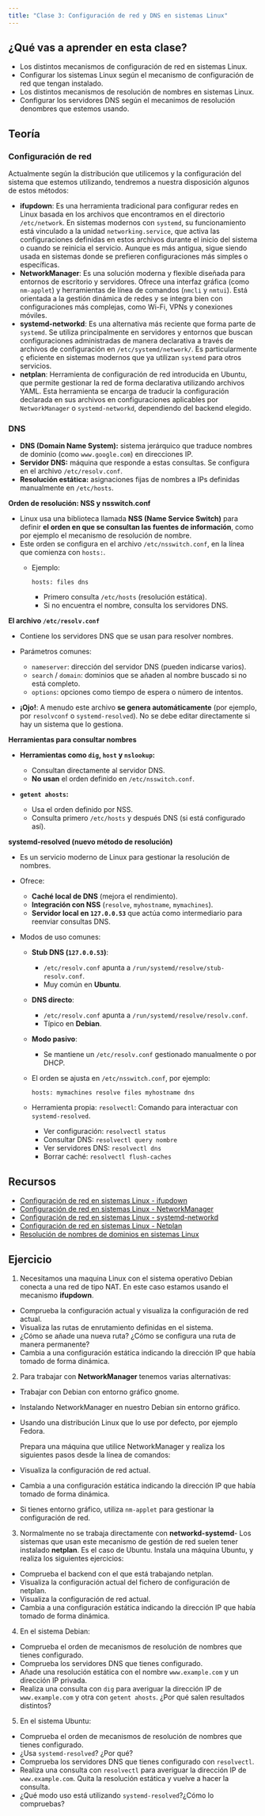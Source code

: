 ```yaml
---
title: "Clase 3: Configuración de red y DNS en sistemas Linux"
---
```


## ¿Qué vas a aprender en esta clase?

* Los distintos mecanismos de configuración de red en sistemas Linux.
* Configurar los sistemas Linux según el mecanismo de configuración de red que tengan instalado.
* Los distintos mecanismos de resolución de nombres en sistemas Linux.
* Configurar los servidores DNS según el mecanimos de resolución denombres que estemos usando.

## Teoría

### Configuración de red

Actualmente según la distribución que utilicemos y la configuración del sistema que estemos utilizando, tendremos a nuestra disposición algunos de estos métodos:

* **ifupdown**: Es una herramienta tradicional para configurar redes en Linux basada en los archivos que encontramos en el directorio `/etc/network`. En sistemas modernos con `systemd`, su funcionamiento está vinculado a la unidad `networking.service`, que activa las configuraciones definidas en estos archivos durante el inicio del sistema o cuando se reinicia el servicio. Aunque es más antigua, sigue siendo usada en sistemas donde se prefieren configuraciones más simples o específicas.
* **NetworkManager**: Es una solución moderna y flexible diseñada para entornos de escritorio y servidores. Ofrece una interfaz gráfica (como `nm-applet`) y herramientas de línea de comandos (`nmcli` y `nmtui`). Está orientada a la gestión dinámica de redes y se integra bien con configuraciones más complejas, como Wi-Fi, VPNs y conexiones móviles.
* **systemd-networkd**: Es una alternativa más reciente que forma parte de `systemd`. Se utiliza principalmente en servidores y entornos que buscan configuraciones administradas de manera declarativa a través de archivos de configuración en `/etc/systemd/network/`. Es particularmente ç
eficiente en sistemas modernos que ya utilizan `systemd` para otros servicios.
* **netplan**: Herramienta de configuración de red introducida en Ubuntu, que permite gestionar la red de forma declarativa utilizando archivos YAML. Esta herramienta se encarga de traducir la configuración declarada en sus archivos en configuraciones aplicables por `NetworkManager` o `systemd-networkd`, dependiendo del backend elegido.

### DNS

* **DNS (Domain Name System):** sistema jerárquico que traduce nombres de dominio (como `www.google.com`) en direcciones IP.
* **Servidor DNS:** máquina que responde a estas consultas. Se configura en el archivo `/etc/resolv.conf`.
* **Resolución estática:** asignaciones fijas de nombres a IPs definidas manualmente en `/etc/hosts`.

**Orden de resolución: NSS y nsswitch.conf**

* Linux usa una biblioteca llamada **NSS (Name Service Switch)** para definir **el orden en que se consultan las fuentes de información**, como por ejemplo el mecanismo de resolución de nombre.
* Este orden se configura en el archivo `/etc/nsswitch.conf`, en la línea que comienza con `hosts:`.
  * Ejemplo:

    ```plaintext
    hosts: files dns
    ```
    * Primero consulta `/etc/hosts` (resolución estática).
    * Si no encuentra el nombre, consulta los servidores DNS.

**El archivo `/etc/resolv.conf`**

* Contiene los servidores DNS que se usan para resolver nombres.
* Parámetros comunes:

  * `nameserver`: dirección del servidor DNS (pueden indicarse varios).
  * `search` / `domain`: dominios que se añaden al nombre buscado si no está completo.
  * `options`: opciones como tiempo de espera o número de intentos.
* **¡Ojo!**: A menudo este archivo **se genera automáticamente** (por ejemplo, por `resolvconf` o `systemd-resolved`). No se debe editar directamente si hay un sistema que lo gestiona.

**Herramientas para consultar nombres**

* **Herramientas como `dig`, `host` y `nslookup`:**

  * Consultan directamente al servidor DNS.
  * **No usan** el orden definido en `/etc/nsswitch.conf`.
* **`getent ahosts`:**

  * Usa el orden definido por NSS.
  * Consulta primero `/etc/hosts` y después DNS (si está configurado así).

**systemd-resolved (nuevo método de resolución)**

* Es un servicio moderno de Linux para gestionar la resolución de nombres.
* Ofrece:

  * **Caché local de DNS** (mejora el rendimiento).
  * **Integración con NSS** (`resolve`, `myhostname`, `mymachines`).
  * **Servidor local en `127.0.0.53`** que actúa como intermediario para reenviar consultas DNS.
* Modos de uso comunes:

  * **Stub DNS (`127.0.0.53`)**:
    * `/etc/resolv.conf` apunta a `/run/systemd/resolve/stub-resolv.conf`.
    * Muy común en **Ubuntu**.
  * **DNS directo**:
    * `/etc/resolv.conf` apunta a `/run/systemd/resolve/resolv.conf`.
    * Típico en **Debian**.
  * **Modo pasivo**:
    * Se mantiene un `/etc/resolv.conf` gestionado manualmente o por DHCP.
  * El orden se ajusta en `/etc/nsswitch.conf`, por ejemplo:

    ```plaintext
    hosts: mymachines resolve files myhostname dns
    ```
  * Herramienta propia: `resolvectl`: Comando para interactuar con `systemd-resolved`.
    * Ver configuración: `resolvectl status`
    * Consultar DNS: `resolvectl query nombre`
    * Ver servidores DNS: `resolvectl dns`
    * Borrar caché: `resolvectl flush-caches`

## Recursos

* [Configuración de red en sistemas Linux - ifupdown](https://www.josedomingo.org/pledin/2025/01/configuracion-red-linux-ifupdown/)
* [Configuración de red en sistemas Linux - NetworkManager](https://www.josedomingo.org/pledin/2025/01/configuracion-red-linux-networkmanager/)
* [Configuración de red en sistemas Linux - systemd-networkd](https://www.josedomingo.org/pledin/2025/03/configuracion-red-linux-systemd-networkd/)
* [Configuración de red en sistemas Linux - Netplan](https://www.josedomingo.org/pledin/2025/04/configuracion-red-linux-netplan/)
* [Resolución de nombres de dominios en sistemas Linux](https://www.josedomingo.org/pledin/2024/02/resolucion-nombres-linux/)

## Ejercicio

1. Necesitamos una maquina Linux con el sistema operativo Debian conecta a una red de tipo NAT. En este caso estamos usando el mecanismo **ifupdown**. 
  * Comprueba la configuración actual y visualiza la configuración de red actual.
  * Visualiza las rutas de enrutamiento definidas en el sistema.
  * ¿Cómo se añade una nueva ruta? ¿Cómo se configura una ruta de manera permanente?
  * Cambia a una configuración estática indicando la dirección IP que había tomado de forma dinámica.
2. Para trabajar con **NetworkManager** tenemos varias alternativas:
  * Trabajar con Debian con entorno gráfico gnome.
  * Instalando NetworkManager en nuestro Debian sin entorno gráfico.
  * Usando una distribución Linux que lo use por defecto, por ejemplo Fedora.

    Prepara una máquina que utilice NetworkManager y realiza los siguientes pasos desde la línea de comandos:

  * Visualiza la configuración de red actual.
  * Cambia a una configuración estática indicando la dirección IP que había tomado de forma dinámica.
  * Si tienes entorno gráfico, utiliza `nm-applet` para gestionar la configuración de red.

3. Normalmente no se trabaja directamente con **networkd-systemd**- Los sistemas que usan este mecanismo de gestión de red suelen tener instalado **netplan**. Es el caso de Ubuntu. Instala una máquina Ubuntu, y realiza los siguientes ejercicios:
  * Comprueba el backend con el que está trabajando netplan.
  * Visualiza la configuración actual del fichero de configuración de netplan.
  * Visualiza la configuración de red actual.
  * Cambia a una configuración estática indicando la dirección IP que había tomado de forma dinámica.

4. En el sistema Debian:
  * Comprueba el orden de mecanismos de resolución de nombres que tienes configurado.
  * Comprueba los servidores DNS que tienes configurado.
  * Añade una resolución estática con el nombre `www.example.com` y un dirección IP privada.
  * Realiza una consulta con `dig` para averiguar la dirección IP de `www.example.com` y otra con `getent ahosts`. ¿Por qué salen resultados distintos?

5. En el sistema Ubuntu:
  * Comprueba el orden de mecanismos de resolución de nombres que tienes configurado.
  * ¿Usa `systemd-resolved`? ¿Por qué?
  * Comprueba los servidores DNS que tienes configurado con `resolvectl`.
  * Realiza una consulta con `resolvectl` para averiguar la dirección IP de `www.example.com`. Quita la resolución estática y vuelve a hacer la consulta.
  * ¿Qué modo uso está utilizando `systemd-resolved`?¿Cómo lo compruebas? 
